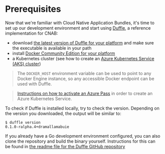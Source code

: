 # Prerequisites

Now that we're familiar with Cloud Native Application Bundles, it's time to set up our development environment and start using [Duffle][duffle], a reference implementation for CNAB:

- download [the latest version of Duffle for your platform][duffle-releases] and make sure the executable is available in your path
- install [Docker Community Edition for your platform][docker-ce]
- a Kubernetes cluster (see how to create an [Azure Kubernetes Service (AKS) cluster][create-aks])


> The `DOCKER_HOST` environment variable can be used to point to any Docker Engine instance, so any accessible Docker endpoint can be used with Duffle.

> [Instructions on how to activate an Azure Pass][azure-pass] in order to create an Azure Kubernetes Service.

To check if Duffle is installed locally, try to check the version. Depending on the version you downloaded, the output will be similar to:

```console
$ duffle version
0.1.0-ralpha.4+dramallamabuie
```

If you already have a Go development environment configured, you can also clone the repository and build the binary yourself. Instructions for this can be found in [the readme file for the Duffle GitHub repository][duffle-readme]

[duffle]: https://github.com/deislabs/duffle
[duffle-releases]: https://github.com/deislabs/duffle/releases
[docker-ce]: https://docs.docker.com/install/#supported-platforms
[azure-pass]: https://TODO
[create-aks]: https://docs.microsoft.com/en-us/azure/aks/kubernetes-walkthrough
[duffle-readme]: https://github.com/deislabs/duffle/blob/master/README.md
